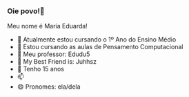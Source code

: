 ### Oie povo!👋
 Meu nome é Maria Eduarda!
- 🔭 Atualmente estou cursando o 1º Ano do Ensino Médio
- 🌱 Estou cursando as aulas de Pensamento Computacional
- 🤔 Meu professor: Edudu5
- 👯 My Best Friend is: Juhhsz
- 💬 Tenho 15 anos
- 📫 
- 😄 Pronomes: ela/dela
